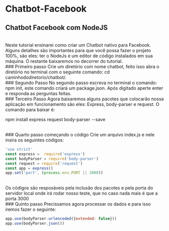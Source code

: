 # Chatbot-Facebook
## Chatbot Facebook com NodeJS
<br>
 Neste tutorial ensinarei como criar um Chatbot nativo para Facebook. Alguns detalhes são importantes para que você possa fazer o projeto 100%, são eles: ter o NodeJs e um editor de código instalados em sua máquina. O restante baixaremos no decorrer do tutorial.
<br>
### Primeiro passo 
 Crie um diretório com nome chatbot, feito isso abra o diretório no terminal com o seguinte comando: cd caminhododiretorio/chatbot/.
<br> 
### Segundo Passo
 No segundo passo escreva no terminal o comando: npm init, este comando criará um package.json. Após digitado aperte enter e responda as perguntas feitas.
<br>
### Terceiro Passo
 Agora baixaremos alguns pacotes que colocarão nossa aplicação em funcionamento são eles: Express, body-parser e request. O comando para baixar é: 
<br>

npm install express request body-parser --save

<br>
### Quarto passo começando o código 
Crie um arquivo index.js e nele insira os seguintes códigos:
<br>

```js
'use strict'
const express =  require('express')
const bodyParser = require('body-parser')
const request = require('request')
const app = express()
app.set('port', (process.env.PORT || 3000))
````
<br>
Os códigos são resposáveis pela inclusão dos pacotes e pela porta do servidor local onde irá rodar nosso teste, que no caso nada mais é que a porta 3000
<br>
### Quinto passo 
Precissamos agora processar os dados e para isso iremos fazer o seguinte: 
<br>

```js
app.use(bodyParser.urlencoded({extended: false}))
app.use(bodyParser.json())
```

<br>

